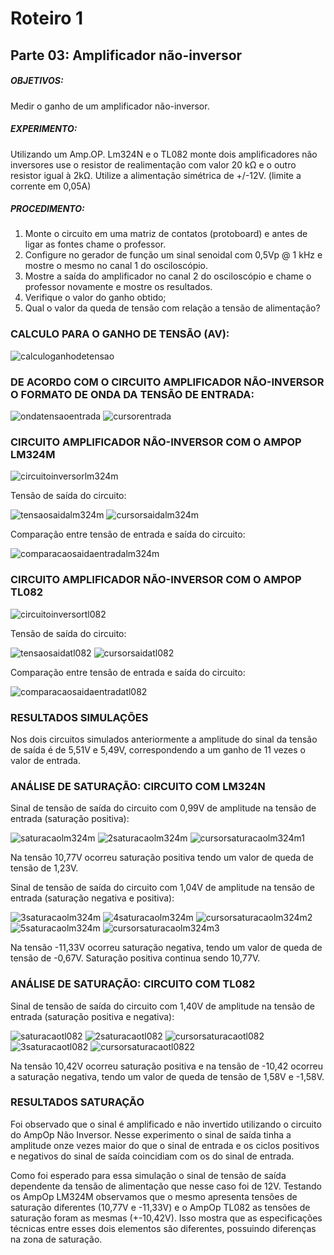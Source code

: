 # Roteiro 1

## Parte 03: Amplificador não-inversor

##### OBJETIVOS:

Medir o ganho de um amplificador não-inversor.

##### EXPERIMENTO:

Utilizando um Amp.OP. Lm324N e o TL082 monte dois amplificadores não inversores use o resistor de realimentação com valor 20 kΩ e o outro resistor igual à 2kΩ. Utilize a alimentação simétrica de +/-12V. (limite a corrente em 0,05A)

##### PROCEDIMENTO:

1. Monte o circuito em uma matriz de contatos (protoboard) e antes de ligar as fontes chame
o professor.
2. Configure no gerador de função um sinal senoidal com 0,5Vp @ 1 kHz e mostre o mesmo
no canal 1 do osciloscópio.
3. Mostre a saída do amplificador no canal 2 do osciloscópio e chame o professor novamente
e mostre os resultados.
4. Verifique o valor do ganho obtido;
5. Qual o valor da queda de tensão com relação a tensão de alimentação?

### CALCULO PARA O GANHO DE TENSÃO (AV):

![calculoganhodetensao](/resources/imagens/relatorio1/parte3/calculoganhodetensao.jpeg)

### DE ACORDO COM O CIRCUITO AMPLIFICADOR NÃO-INVERSOR O FORMATO DE ONDA DA TENSÃO DE ENTRADA:

![ondatensaoentrada](/resources/imagens/relatorio1/parte3/ondatensaoentrada.png)
![cursorentrada](/resources/imagens/relatorio1/parte3/cursorentrada.png)

### CIRCUITO AMPLIFICADOR NÃO-INVERSOR COM O AMPOP LM324M

![circuitoinversorlm324m](/resources/imagens/relatorio1/parte3/circuitoinversorlm324m.png)

Tensão de saída do circuito:

![tensaosaidalm324m](/resources/imagens/relatorio1/parte3/tensaosaidalm324m.png)
![cursorsaidalm324m](/resources/imagens/relatorio1/parte3/cursorsaidalm324m.png)

Comparação entre tensão de entrada e saída do circuito:

![comparacaosaidaentradalm324m](/resources/imagens/relatorio1/parte3/comparacaosaidaentradalm324m.png)

### CIRCUITO AMPLIFICADOR NÃO-INVERSOR COM O AMPOP TL082

![circuitoinversortl082](/resources/imagens/relatorio1/parte3/circuitoinversortl082.png)

Tensão de saída do circuito:

![tensaosaidatl082](/resources/imagens/relatorio1/parte3/tensaosaidatl082.png)
![cursorsaidatl082](/resources/imagens/relatorio1/parte3/cursorsaidatl082.png)

Comparação entre tensão de entrada e saída do circuito:

![comparacaosaidaentradatl082](/resources/imagens/relatorio1/parte3/comparacaosaidaentradatl082.png)

### RESULTADOS SIMULAÇÕES

Nos dois circuitos simulados anteriormente a amplitude do sinal da tensão de saída é de 5,51V e 5,49V, correspondendo a um ganho de 11 vezes o valor de entrada.

### ANÁLISE DE SATURAÇÃO: CIRCUITO COM LM324N

Sinal de tensão de saída do circuito com 0,99V de amplitude na tensão de entrada (saturação positiva):

![saturacaolm324m](/resources/imagens/relatorio1/parte3/saturacaolm324m.png)
![2saturacaolm324m](/resources/imagens/relatorio1/parte3/2saturacaolm324m.png)
![cursorsaturacaolm324m1](/resources/imagens/relatorio1/parte3/cursorsaturacaolm324m1.png)

Na tensão 10,77V ocorreu saturação positiva tendo um valor de queda de tensão de 1,23V.


Sinal de tensão de saída do circuito com 1,04V de amplitude na tensão de entrada (saturação negativa e positiva):

![3saturacaolm324m](/resources/imagens/relatorio1/parte3/3saturacaolm324m.png)
![4saturacaolm324m](/resources/imagens/relatorio1/parte3/4saturacaolm324m.png)
![cursorsaturacaolm324m2](/resources/imagens/relatorio1/parte3/cursorsaturacaolm324m2.png)
![5saturacaolm324m](/resources/imagens/relatorio1/parte3/5saturacaolm324m.png)
![cursorsaturacaolm324m3](/resources/imagens/relatorio1/parte3/cursorsaturacaolm324m3.png)

Na tensão -11,33V ocorreu saturação negativa, tendo um valor de queda de tensão de -0,67V. Saturação positiva continua sendo 10,77V.

### ANÁLISE DE SATURAÇÃO: CIRCUITO COM TL082

Sinal de tensão de saída do circuito com 1,40V de amplitude na tensão de entrada (saturação positiva e negativa):

![saturacaotl082](/resources/imagens/relatorio1/parte3/saturacaotl082.png)
![2saturacaotl082](/resources/imagens/relatorio1/parte3/2saturacaotl082.png)
![cursorsaturacaotl082](/resources/imagens/relatorio1/parte3/cursorsaturacaotl082.png)
![3saturacaotl082](/resources/imagens/relatorio1/parte3/3saturacaotl082.png)
![cursorsaturacaotl0822](/resources/imagens/relatorio1/parte3/cursorsaturacaotl0822.png)

Na tensão 10,42V ocorreu saturação positiva e na tensão de -10,42 ocorreu a saturação negativa, tendo um valor de queda de tensão de 1,58V e -1,58V.

### RESULTADOS SATURAÇÃO

Foi observado que o sinal é amplificado e não invertido utilizando o circuito do AmpOp Não Inversor. Nesse experimento o sinal de saída tinha a amplitude onze vezes maior do que o sinal de entrada e os ciclos positivos e negativos do sinal de saída coincidiam com os do sinal de entrada.

Como foi esperado para essa simulação o sinal de tensão de saída dependente da tensão de alimentação que nesse caso foi de 12V. Testando os AmpOp LM324M observamos que o mesmo apresenta tensões de saturação diferentes (10,77V e -11,33V) e o AmpOp TL082 as tensões de saturação foram as mesmas (+-10,42V). Isso mostra que as especificações técnicas entre esses dois elementos são diferentes, possuindo diferenças na zona de saturação.
